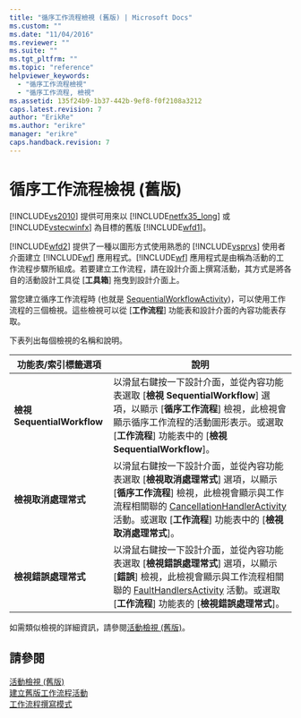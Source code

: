 ```yaml
---
title: "循序工作流程檢視 (舊版) | Microsoft Docs"
ms.custom: ""
ms.date: "11/04/2016"
ms.reviewer: ""
ms.suite: ""
ms.tgt_pltfrm: ""
ms.topic: "reference"
helpviewer_keywords: 
  - "循序工作流程檢視"
  - "循序工作流程, 檢視"
ms.assetid: 135f24b9-1b37-442b-9ef8-f0f2108a3212
caps.latest.revision: 7
author: "ErikRe"
ms.author: "erikre"
manager: "erikre"
caps.handback.revision: 7
---
```

# 循序工作流程檢視 (舊版)
[!INCLUDE[vs2010](../modeling/includes/vs2010_md.md)] 提供可用來以 [!INCLUDE[netfx35_long](../workflow-designer/includes/netfx35_long_md.md)] 或 [!INCLUDE[vstecwinfx](../workflow-designer/includes/vstecwinfx_md.md)] 為目標的舊版 [!INCLUDE[wfd1](../workflow-designer/includes/wfd1_md.md)]。  
  
 [!INCLUDE[wfd2](../workflow-designer/includes/wfd2_md.md)] 提供了一種以圖形方式使用熟悉的 [!INCLUDE[vsprvs](../code-quality/includes/vsprvs_md.md)] 使用者介面建立 [!INCLUDE[wf](../workflow-designer/includes/wf_md.md)] 應用程式。[!INCLUDE[wf](../workflow-designer/includes/wf_md.md)] 應用程式是由稱為活動的工作流程步驟所組成。若要建立工作流程，請在設計介面上撰寫活動，其方式是將各自的活動設計工具從 \[**工具箱**\] 拖曳到設計介面上。  
  
 當您建立循序工作流程時 \(也就是 [SequentialWorkflowActivity](http://go.microsoft.com/fwlink?LinkID=65040)\)，可以使用工作流程的三個檢視。這些檢視可以從 \[**工作流程**\] 功能表和設計介面的內容功能表存取。  
  
 下表列出每個檢視的名稱和說明。  
  
|功能表\/索引標籤選項|說明|  
|-----------------|--------|  
|**檢視 SequentialWorkflow**|以滑鼠右鍵按一下設計介面，並從內容功能表選取 \[**檢視 SequentialWorkflow**\] 選項，以顯示 \[**循序工作流程**\] 檢視，此檢視會顯示循序工作流程的活動圖形表示。或選取 \[**工作流程**\] 功能表中的 \[**檢視 SequentialWorkflow**\]。|  
|**檢視取消處理常式**|以滑鼠右鍵按一下設計介面，並從內容功能表選取 \[**檢視取消處理常式**\] 選項，以顯示 \[**循序工作流程**\] 檢視，此檢視會顯示與工作流程相關聯的 [CancellationHandlerActivity](http://go.microsoft.com/fwlink?LinkID=65050) 活動。或選取 \[**工作流程**\] 功能表中的 \[**檢視取消處理常式**\]。|  
|**檢視錯誤處理常式**|以滑鼠右鍵按一下設計介面，並從內容功能表選取 \[**檢視錯誤處理常式**\] 選項，以顯示 \[**錯誤**\] 檢視，此檢視會顯示與工作流程相關聯的 [FaultHandlersActivity](http://go.microsoft.com/fwlink?LinkID=65055) 活動。或選取 \[**工作流程**\] 功能表的 \[**檢視錯誤處理常式**\]。|  
  
 如需類似檢視的詳細資訊，請參閱[活動檢視 \(舊版\)](../workflow-designer/activity-views-legacy.md)。  
  
## 請參閱  
 [活動檢視 \(舊版\)](../workflow-designer/activity-views-legacy.md)   
 [建立舊版工作流程活動](../workflow-designer/creating-legacy-workflow-projects.md)   
 [工作流程撰寫模式](http://go.microsoft.com/fwlink?LinkID=65014)